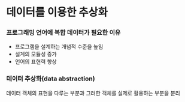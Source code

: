 # 데이터를 이용한 추상화
### 프로그래밍 언어에 복합 데이터가 필요한 이유
- 프로그램을 설계하는 개념적 수준을 높임
- 설계의 모듈성 증가
- 언어의 표현력 향상

### 데이터 추상화(data abstraction)
데이터 객체의 표현을 다루는 부분과 그러한 객체를 실제로 활용하는 부분을 분리